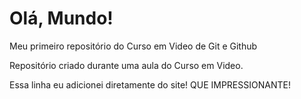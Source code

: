 # Olá, Mundo!
 Meu primeiro repositório do Curso em Video de Git e Github

 Repositório criado durante uma aula do Curso em Video. 
 
 Essa linha eu adicionei diretamente do site! QUE IMPRESSIONANTE!
